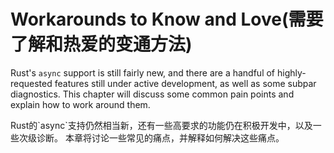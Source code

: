 # Workarounds to Know and Love(需要了解和热爱的变通方法)

Rust's `async` support is still fairly new, and there are a handful of
highly-requested features still under active development, as well
as some subpar diagnostics. This chapter will discuss some common pain
points and explain how to work around them.

<p class="cn">
Rust的`async`支持仍然相当新，还有一些高要求的功能仍在积极开发中，以及一些次级诊断。
本章将讨论一些常见的痛点，并解释如何解决这些痛点。
</p>
